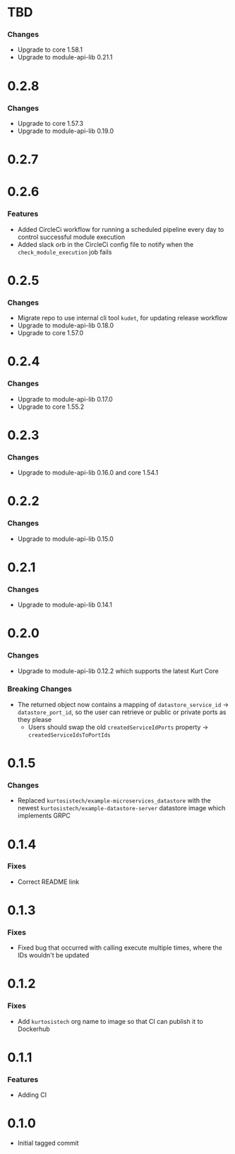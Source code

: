 # TBD
### Changes
* Upgrade to core 1.58.1
* Upgrade to module-api-lib 0.21.1

# 0.2.8
### Changes 
* Upgrade to core 1.57.3
* Upgrade to module-api-lib 0.19.0

# 0.2.7

# 0.2.6
### Features
* Added CircleCi workflow for running a scheduled pipeline every day to control successful module execution
* Added slack orb in the CircleCi config file to notify when the `check_module_execution` job fails

# 0.2.5
### Changes
* Migrate repo to use internal cli tool `kudet`, for updating release workflow
* Upgrade to module-api-lib 0.18.0
* Upgrade to core 1.57.0

# 0.2.4
### Changes
* Upgrade to module-api-lib 0.17.0
* Upgrade to core 1.55.2

# 0.2.3
### Changes
* Upgrade to module-api-lib 0.16.0 and core 1.54.1

# 0.2.2
### Changes
* Upgrade to module-api-lib 0.15.0

# 0.2.1
### Changes
* Upgrade to module-api-lib 0.14.1

# 0.2.0
### Changes
* Upgrade to module-api-lib 0.12.2 which supports the latest Kurt Core

### Breaking Changes
* The returned object now contains a mapping of `datastore_service_id` -> `datastore_port_id`, so the user can retrieve or public or private ports as they please
    * Users should swap the old `createdServiceIdPorts` property -> `createdServiceIdsToPortIds`

# 0.1.5
### Changes
* Replaced `kurtosistech/example-microservices_datastore` with the newest `kurtosistech/example-datastore-server` datastore image which implements GRPC

# 0.1.4
### Fixes
* Correct README link

# 0.1.3
### Fixes
* Fixed bug that occurred with calling execute multiple times, where the IDs wouldn't be updated

# 0.1.2
### Fixes
* Add `kurtosistech` org name to image so that CI can publish it to Dockerhub

# 0.1.1
### Features
* Adding CI

# 0.1.0
* Initial tagged commit
